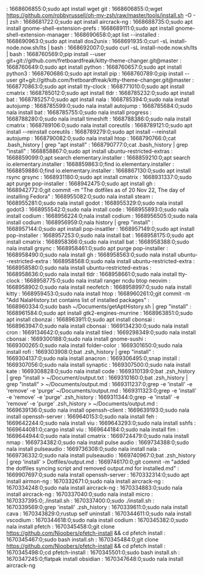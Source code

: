 : 1668606855:0;sudo apt install wget git
: 1668606855:0;wget https://github.com/robbyrussell/oh-my-zsh/raw/master/tools/install.sh -O - | zsh
: 1668681722:0;sudo apt install aircrack-ng
: 1668688735:0;sudo apt install gnome-shell-extension-prefs
: 1668689111:0;sudo apt install gnome-shell-extension-manager
: 1668690658:0;apt list --installed
: 1668690963:0;sudo apt install dos2unix
: 1668691935:0;curl -sL install-node.now.sh/lts | bash
: 1668692007:0;sudo curl -sL install-node.now.sh/lts | bash
: 1668760569:0;pip install --user git+git://github.com/fretboardfreak/kitty-theme-changer.git@master
: 1668760649:0;sudo apt install python
: 1668760657:0;sudo apt install python3
: 1668760686:0;sudo apt install pip
: 1668760789:0;pip install --user git+git://github.com/fretboardfreak/kitty-theme-changer.git@master
: 1668770863:0;sudo apt install tty-clock
: 1668771010:0;sudo apt install cmatrix
: 1668785012:0;sudo apt install tldr
: 1668785232:0;sudo apt install bat
: 1668785257:0;sudo apt install nala
: 1668785394:0;sudo nala install autojump
: 1668785599:0;sudo nala install autojump
: 1668785684:0;sudo nala install bat
: 1668785755:0;sudo nala install progress
: 1668788280:0;sudo nala install timeshift
: 1668788386:0;sudo nala install cmatrix
: 1668789106:0;sudo nala install coreutils
: 1668789121:0;sudo apt install --reinstall  coreutils
: 1668789279:0;sudo apt install --reinstall autojump
: 1668790082:0;sudo nala install htop
: 1668790766:0;cat .bash_history | grep "apt install"
: 1668790777:0;cat .bash_history | grep "install"
: 1668858867:0;sudo apt install ubuntu-restricted-extras
: 1668859099:0;apt search elementary.installer
: 1668859210:0;apt search io.elementary.installer
: 1668859863:0;find io.elementary.installer
: 1668859886:0;find io.elementary.installer
: 1668867130:0;sudo apt install rsync grsync
: 1668931180:0;sudo apt install cmatrix
: 1668931337:0;sudo apt purge pop-installer
: 1668942475:0;sudo apt install gh
: 1668942772:0;git commit -m "The dotfiles as of 20 Nov 22, The day of installing Fedora"
: 1668955082:0;sudo nala install steam
: 1668955281:0;sudo nala install godot
: 1668955329:0;sudo nala install godot3
: 1668955542:0;sudo nala install code
: 1668955893:0;sudo nala install codium
: 1668956224:0;nala install codium
: 1668956505:0;sudo nala install codium
: 1668956959:0;nala history | grep "install"
: 1668957144:0;sudo apt install pop-insatller
: 1668957149:0;sudo apt install pop-installer
: 1668957253:0;sudo nala install bat
: 1668958175:0;sudo apt install cmatrix
: 1668958366:0;sudo nala install bat
: 1668958388:0;sudo nala install grsync
: 1668958461:0;sudo apt purge pop-installer
: 1668958490:0;sudo nala install gh
: 1668958563:0;sudo nala install ubuntu--restricted-extra
: 1668958568:0;sudo nala install ubuntu-restricted-extra
: 1668958580:0;sudo nala install ubuntu-restricted-extras
: 1668958636:0;sudo nala install tldr
: 1668958661:0;sudo nala install tty-clock
: 1668958775:0;sudo nala install ranger ncdu btop neovim
: 1668958902:0;sudo nala install neofetch
: 1668958997:0;sudo nala install kitty
: 1668959453:0;sudo nala install htop
: 1668960261:0;git commit -m "Add NalaHistory.txt contains list of installed packages" 
: 1668960334:0;sudo bash ~/Documents/getAptHistory.sh | grep "install"
: 1668961584:0;sudo apt install gtk2-engines-murrine
: 1668963851:0;sudo apt install cbonzai
: 1668963911:0;sudo apt install cbonsai
: 1668963947:0;sudo nala install cbonsai
: 1669134230:0;sudo nala install cron
: 1669134642:0;sudo nala install tiled
: 1669298349:0;sudo nala install cbonsai
: 1669300188:0;sudo nala install gnome-sushi
: 1669300265:0;sudo nala install folder-color
: 1669301650:0;sudo nala install rofi
: 1669303908:0;bat .zsh_history | grep "install"
: 1669304137:0;sudo nala install anacron
: 1669306495:0;snap install
: 1669307056:0;sudo nala install synaptic
: 1669307500:0;sudo nala install kate
: 1669308828:0;sudo nala install code
: 1669310139:0;bat .zsh_history | grep "install > ~/Document/output.txt
: 1669310160:0;bat .zsh_history | grep "install" > ~/Documents/output.md
: 1669311237:0;grep -e 'install' -e 'remove' -e 'purge' ~/Documents/output.md
: 1669311323:0;grep -e 'install' -e 'remove' -e 'purge' .zsh_history
: 1669311344:0;grep -e 'install' -e 'remove' -e 'purge' .zsh_history > ~/Documents/output.md
: 1669639136:0;sudo nala install openssh-client
: 1669639193:0;sudo nala install openssh-server
: 1669640153:0;sudo nala install feh
: 1669642244:0;sudo nala install viu
: 1669643293:0;sudo nala install sshfs
: 1669644081:0;cargo install viu
: 1669644184:0;sudo nala install fim
: 1669644944:0;sudo nala install cmatrix
: 1669724479:0;sudo nala install nmap
: 1669734382:0;sudo nala install pulse audio
: 1669734388:0;sudo nala install pulseaudio
: 1669736308:0;sudo nala install nala 
: 1669736332:0;sudo nala install pulseaudio
: 1669740967:0;bat .zsh_history | grep 'install' > Dotfiles/output.md
: 1669746170:0;git commit -m "added the dotfiles syncing script and removed output.md for installed.md"
: 1669907697:0;sudo nala install openssh-server
: 1670332314:0;sudo apt install airmon-ng
: 1670332671:0;sudo nala install aircrack-ng
: 1670334248:0;sudo nala install aircrack-ng
: 1670334883:0;sudo nala install aircrack-ng
: 1670337040:0;sudo nala install micro
: 1670337395:0;./install.sh 
: 1670337400:0;sudo ./install.sh
: 1670339569:0;grep 'install' .zsh_history
: 1670339611:0;sudo nala install cava
: 1670343829:0;rustup self uninstall
: 1670344611:0;sudo nala install vscodium
: 1670344618:0;sudo nala install codium
: 1670345382:0;sudo nala install pfetch
: 1670345458:0;git clone https://github.com/Nioobers/pfetch-install && cd pfetch install
: 1670345467:0;sudo bash install.sh
: 1670345484:0;git clone https://github.com/Nioobers/pfetch-install && cd pfetch install
: 1670345498:0;cd pfetch-install
: 1670345501:0;sudo bash install.sh
: 1670347245:0;flatpak install obsidian
: 1670347648:0;sudo nala install aircrack-ng
